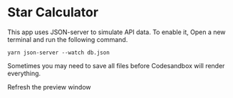 # Star Calculator

This app uses JSON-server to simulate API data. To enable it, Open a new terminal and run the following command.

```
yarn json-server --watch db.json
```

Sometimes you may need to save all files before Codesandbox will render everything.

Refresh the preview window
